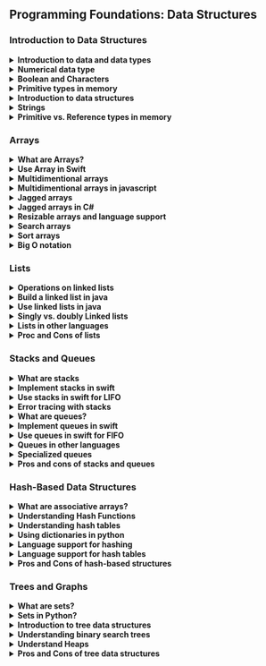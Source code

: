 ## Programming Foundations: Data Structures

### Introduction to Data Structures
<details>
    <summary><strong>Introduction to data and data types</strong></summary>
    <strong>Data Type:</strong> An attribute of data that describes the values it can have and how the data can be used
    <br>
    <br>
    Data is information that is stored or processed by a computer
    <br>
    <strong>Common Types of Data</strong>
    <br>
    <ul>
        <li>Numbers</li>
        <li>Letters</li>
        <li>True (1)</li>
        <li>False (0)</li>
    </ul>
</details>
<details>
    <summary><strong>Numerical data type</strong></summary>
    <strong>Two Types</strong>
    <ul>
        <li><strong>whole numbers: </strong>short - long - int</li>
        <li><strong>decimal numbers: </strong>double - float</li>
    </ul>
    <br>
    <strong>what the difference between each of these data types?</strong>
    <br>
    is the precision with which they store their values, in other words, <strong>the difference is the range of numerical values that data type can store.</strong>
    <br>
    <br>
    <strong>Whole Numbers</strong>
    <table>
        <tr>
            <td> Short </td>
            <td> -32,768 to 32,767 </td>
            <td> 16 bits </td>
        </tr>
        <tr>
            <td> Int </td>
            <td> ~-3 billion to ~2 billion </td>
            <td> 32 bits </td>
        </tr>
            <tr>
            <td> Long </td>
            <td> -(2^63)  to (2^63) </td>
            <td> 64 bits </td>
        </tr>
    </table>
    <br>
    <strong>decimal Numbers</strong>
    <table>
    <tr>
        <td> Float </td>
        <td> ~7 decimal digits </td>
        <td> 32 bits </td>
    </tr>
    <tr>
        <td> Double </td>
        <td> ~16 decimal digits </td>
        <td> 64 bits </td>
    </tr>
    </table>
    <br>
    <br>
    <strong>few examples of what storing various numbers</strong>
    <table>
        <tr>
            <td>Floats in Java</td>
            <td>float x = 10.0f;</td>
        </tr>
        <tr>
            <td>Numbers in Javascript</td>
            <td>var myNum = 29</td>
        </tr>
        <tr>
            <td>Doubles in Swift</td>
            <td>var myNum:Double = 10.24</td>
        </tr>
    </table>
    <br>
    <br>
    <strong>signed and unsigned data</strong>
    <br>
    <ul>
        <li><strong>signed data type</strong>can store the positive and negative numbers </li>
        <li><strong>unsigned data type</strong>can store only the positive</li>
    </ul>
    <br>
    byte is 8 bit => each byte can represent a letter
</details>
<details>
    <summary><strong>Boolean and Characters</strong></summary>
    A Boolean is a true or false value.
    <br>
    <strong>Boolean in C#:</strong>
    <br>
    bool isLightOn = false;
    <br>
    <br>
    <strong>Boolean in Python:</strong>
    <br>
    isLightOn = true;
    <br>
    <br>
    <strong>A character in c++:</strong>
    <br>
    char firstInitial = 'K';
    <br>
    <br>
    <strong>A character in Kotlin:</strong>
    <br>
    val firstInitial: char = 'K';
    <br>
    <br>
    <ul>
        <li>C++ the char takes (8 bits)</li>
        <li>Kotlin the char takes (16 bits)</li>
    </ul>
</details>
<details>
    <summary><strong>Primitive types in memory</strong></summary>
    <strong>Primitive Types</strong>
    <br>
    <ul>
        <li>ints</li>
        <li>doubles</li>
        <li>longs</li>
        <li>floats</li>
        <li>shorts</li>
        <li>booleans</li>
        <li>chars</li>
    </ul>
</details>
<details>
    <summary><strong>Introduction to data structures</strong></summary>
    <strong>Data Structures:</strong>is a collection with defined way of accessing and sorting items is referenced data types.
    <br>
    are containers they allow us to combine several pieces of data into a single structure
    <br>
    - have a specialized way and format of organizing and storing these pieces.
    - Data structures give us organization, storage, and access.
    <br>
    <br>
    <strong>Why use a data structure?</strong>
    <br>
    we could have created individual variables for every student and store the appropriate number of pets each student has in each variable
    <br>
    <strong>what exact size of data structure</strong>
    <br>
    depends allocated space for structure Number of piece of data size of each data piece
    <br>
    <ul>
        <li>int numberOfPetsForStudent1 = 0;</li>
        <li>int numberOfPetsForStudent2 = 1;</li>
        <li>int numberOfPetsForStudent3 = 0;</li>
    </ul>
    <br>
    when we try to do anything with that data like compute the average number of pets each student has or try to find out which value is most common <strong>it will be very difficult because the variables are not linked in any way</strong>
    <br>
    <strong>So we need data structures because they help us connect and group our data</strong>
    <br>
    <br>
    Different data structures are not only desiged to organize and store data to suit a specific purpose but also give a way to access and work with that data in an efficient manner
    <br>

> Data structures give us organization storage and access
</details>
<details>
    <summary><strong>Strings</strong></summary>
    <strong>String</strong>
    <ul>
        <li>Is a Referenced data type</li>
        <li>Is a data type composed of a sequence of characters.</li>
        <li>It's a data type that's built out of another data type.</li>
        <li>Its implemented with a data structure</li>
    </ul>
    <br>
    <br>
    <strong>String in javascript:</strong>
    <br>
    var name = "Jessican"
    <br>
    <br>
    <strong>String in Python:</strong>
    <br>
    name = 'Jessica'
    <br>
    <br>
    <strong>What Exact Size of Data Structure Depends On</strong>
    <ul>
        <li>Allocated space for structure</li>
        <li>Number of pieces of data</li>
        <li>Size of each data piece</li>
    </ul>
</details>
<details>
    <summary><strong>Primitive vs. Reference types in memory</strong></summary>
    primitive types that take up a specific amount of bits
    <br>
    <br>
    Data structures are different because the amount of space they take up often depends on how they are allocated, initialized and maintained
    <br>
    <br>
    <strong>Referenced Types (variableName -> memoryAddress -> value)</strong>
    <br>
    <ul>
        <li>Strings</li>
        <li>Data structures</li>
    </ul>
    <br>
    <strong>Primitive Types (variableName -> data)</strong>
    <br>
    <ul>
        <li>int</li>
        <li>boolean</li>
        <li>character</li>
        <li>float</li>
        <li>double</li>
        <li>short</li>
        <li>long</li>
    </ul>
    <br>
    Each Programming language determines what access you have to memory management tools
    <br>
    C++ (manage pointers, memory, and data)
</details>

### Arrays
<details>
    <summary><strong>What are Arrays?</strong></summary>
    <strong>Array:</strong> Collection of elements, where each item is identified by an index or key
    <br>
    <strong>Data Structure:</strong>A Collection with a defined way of accessing and storing items
</details>
<details>
    <summary><strong>Use Array in Swift</strong></summary>

```
var perStudentPetCount = [0, 1, 2, 3, 0, 2, 6, 2, 3, 1, 2, 3, 4, 0, 1, 2, 1, 0]
var numOfStudent = perStudentPetCount.count


print(perStudentPetCount[2])
// print(perStudentPetCount[200])
print(numOfStudent)


// for loop example
var sum = 0
for individualPetCount in perStudentPetCount {
    sum = sum + individualPetCount
}
print(sum)


var average = sum / numOfStudent
print(average)
```
<br>
    every element in the array have an unique index the index start from 0
</details>
<details>
    <summary><strong>Multidimentional arrays</strong></summary>
    <br>
    with multidimentional array we can add the diemension of a column
    <br>
    <strong>Appetizers:</strong> Salad - Soup - Cheese Plate
    <br>
    <strong>Main Courses:</strong> Chicken - Salmon - Lasagna
    <br>
    <br>
    <table>
        <tr>
            <td>(0,0)</td>
            <td>(0,1)</td>
            <td>(0,2)</td>
        </tr>
        <tr>
            <td>(1,0)</td>
            <td>(1,1)</td>
            <td>(1,2)</td>
        </tr>
    </table>
    <br>
     2d array is an array and every element in the array is an array itself The rule is that every inner array must have the same number of elements
</details>
<details>
    <summary><strong>Multidimentional arrays in javascript</strong></summary>

```
const dinnerChoices = [
    ["salad", "soup", "cheese plate"],
    ["Chicken", "Salmon", "Lasagna"],
]

let appIndex = 0
let mainDishIndex = 1

const firstApp = dinnerChoices[appIndex][0]
const secondApp =  dinnerChoices[appIndex][1]
const thirdMainDish = dinnerChoices[mainDishIndex][2]

console.log(firstApp)
console.log(secondApp)
console.log(thirdMainDish)

dinnerChoices[mainDishIndex][0] = "steak"
console.log(dinnerChoices[mainDishIndex][0])


console.log(dinnerChoices)
```
</details>
<details>
    <summary><strong>Jagged arrays</strong></summary>
    A jagged array can have elements of different dimensions and sizes
    <br>
    like multidimensional array but each inner array can have different number of elements
    <br>
    this means that if we're iterating through the array we'll need to access the length of each individual array because their sizes can be different.
</details>
<details>
    <summary><strong>Jagged arrays in C#</strong></summary>

```
using System;

class Program
{
    static void Main()
    {
        int[][] jagged = new int[3][];

        // set row 0
        jagged[0] = new int[2];
        jagged[0][0] = 8;
        jagged[0][1] = 10;

        // set row 1
        jagged[1] = new int[9];

        // set row 2
        jagged[2] = new int[4] {20, 30, 40, 50};

        Console.WriteLine("At row, col 0: " + jagged[2][0]);
        Console.WriteLine("At row, col 0: " + jagged[2][3]);

    }
}
```
</details>
<details>
    <summary><strong>Resizable arrays and language support</strong></summary>
    <strong>Java, C++</strong>
    <br>
    Basic arrays cannot be resized
    <br>
    <br>
    <strong>Ruby, Javascript</strong>
    <br>
    Basic arrays can be resized
    <br>
    <br>
    <strong>Java</strong>
    <br>
    <ul>
        <li><strong>Immutable:</strong> basic array data</li>
        <li><strong>Mutable:</strong> java classes give us resizable versions</li>
        <li><strong>ArrayList:</strong> comes with extra functionality</li>
    </ul>
    <br>
    <br>
    <strong>ArrayList and Data</strong>
    <br>
    <ul>
        <li>An arrayList is an array under the surface</li>
        <li>Fouce less on maintaining data structures and more on creating</li>
    </ul>
    <br>
    myArrayList.add(2, 10) --> insert the value 10 at index 2
    <br>
    <br>
    <strong>Add, push</strong> Adding to the back of the array
    <br>
    <strong>Remove, pop</strong> Removing from the back of the array
    <br>
    <br>
    <strong>Insert Functionality in Non-mutable Arrays</strong>
    <br>
    <table>
        <tr>
            <td><strong>Basic array in big enough</strong></td>
            <td><strong>Basic array is not big enough</strong></td>
        </tr>
        <tr>
            <td>Items are shuffeld down and new item is added</td>
            <td>All contents copied into a new, bigger basic array, and new items are also copied over with it</td>
        </tr>
    </table>
</details>
<details>
    <summary><strong>Search arrays</strong></summary>
    <strong>Input:</strong> object
    <br>
    <strong>Output:</strong> true/flase value or index
    <br>
    <br>
    <strong>How can we search?</strong>
    <br>
    <ul>
        <li>Check every item</li>
        <li>if match, return true</li>
        <li>If no match (after searching the entire structure), return false</li>
    </ul>
    <br>
    <strong>Example: Java</strong>
    <br>

```
Linear Search / Brute Force soultion in java
for (int i = 0; i < array.length; i++) {
    if item == array[i]{
        return true;
    }
    return false;
}
```
<br>
    <br>
    <strong>Array Search Reminders</strong>
    <br>
    <ul>
        <li>Linear search occurs behind the scences</li>
        <li>indexOf has no information about your data</li>
        <li>Check every element</li>
    </ul>
</details>
<details>
    <summary><strong>Sort arrays</strong></summary>
    <strong>Sorting with Programming Language</strong>
    <br>
    <ul>
        <li>Call sorting function to your collection of object</li>
        <li>Pass your data structure as a parameter to a sorting function</li>
    </ul>
    <br>
    when sorting objects you must define which attribute the objects will be sorted accordingly  this called Defining a comparator to sort
</details>
<details>
    <summary><strong>Big O notation</strong></summary>
    <strong>Big O Notation</strong> Notation used to describe the performance or complexity of an algorithm
    <br>
    classifies performance as the input size grows
    <br>
    "O" indicate the order of operation: time scale to perform an operation
    <br>
    It usually describes the worst case scenario of how long it takes to perform a given operation.
    <br>
    Many algorithms and data structures have more than one O inserting data, searching for data, deleting data, etc.
    <br>
    <br>
    <strong>Operations</strong>
    <br>
    <ul>
        <li>Access</li>
        <li>Updated</li>
        <li>Insert</li>
        <li>Search</li>
        <li>Delete</li>
        <li>Sort</li>
    </ul>
    <br>
    <strong>O(1) Time</strong>
    <br>
    <ul>
        <li>Consisitent duraiton of algorithm execution in same time (or space) regardless of the size of the input </li>
        <li>Also called "constant time"</li>
    </ul>
    <br>
    <strong>Outcomes: Insertion</strong>
    <br>
    Best-case-scenario --> Large enough array --> O(1) time (Constant time)
    <br>
    Worst-case-scenario --> Array is full --> O(n) time (linear time)
    <br>
    <br>
    <strong>Outcomes: Search</strong>
    <br>
    Best-case-scenario --> Compare to item --> O(1) time (Constant time)
    <br>
    Worst-case-scenario --> item does not exist --> O(n) time (linear time)
    <br>
    <br>
    <strong>Outcomes: Deletion</strong>
    <br>
    Best-case-scenario --> Locate and delete item --> O(1) time (Constant time)
    <br>
    Worst-case-scenario --> Search, then locate then delete item--> O(n) time (linear time)
    <br>
    <br>
    <strong>Sorting</strong>
    <br>
    <ul>
        <li>Insetion sort</li>
        <li>Merge sort</li>
        <li>Heap sort</li>
        <li>Bubble sort</li>
        <li>Bucket sort</li>
        <li>Radix sort</li>
    </ul>
</details>

### Lists
<details>
    <summary><strong>Operations on linked lists</strong></summary>
    <ul>
        <li>
          <strong>Add</strong>
          <br>
           To add an item, it's easiest to insert at the back or front of the list.
          <br>
           When inserting at the front, we can initialize the new node with the appropriate data and set the new node's next pointer to point to the first node.
          <br>
           When inserting at the back of the list, we take the last node of the list and set its next pointer to our new node.
          <br>
        </li>
        <li>
            <strong>Access</strong>
            <br>
            To access an item, we don't have to have an index like we do with an array.
            <br>
            This means we have to follow the pointers until we find the item we want to access.
        </li>
        <li>
            <strong>Delete</strong>
            <br>
            To delete an item, we first have to find the item and then, update the next pointer of the node preceding and following that node.
        </li>
        <li>
            <strong>Search</strong>
            <br>
            to search for an item We have to traverse through the entire list to find anode with a specific value or find out that the data does not even exist in the list.
        </li>
        <li>
            <strong>Insert</strong>
            <br>
            Let's say we wanted to add a train car somewhere else in the list.
            <br>
            We'd have to follow the pointers to that specific place and then update the pointers so that the previous train car points to our new train car and our new train car points to the next element.
        </li>
    </ul>
    <br>
    <strong>linked list:</strong>the elements of a linked list are not stored at contiguous locations. Instead, we link the elements using pointers.
    <br>
    is a linear collection of data elements called nodes contain reference to the next node in the list Hold whatever data the application needs
    <br>
    <br>
    <strong>node:</strong>contains data and a pointer to the next node the first item you add to the list called the head
</details>
<details>
    <summary><strong>Build a linked list in java</strong></summary>

```
// Linked List
public class LinkedListFromScratch {
    Node head;

    public void add(int data) {
        // LL is empty
        if (this.head == null){
            this.head = new Node(data);
        } else {
        // LL is not empty
            Node nodeToAdd = new Node(data);
            nodeToAdd.next = this.head;
            this.head = nodeToAdd;
        }
    }

    public static void main(String[] args) {
        LinkedListFromScratch myList = new LinkedListFromScratch();
        myList.add(10);
        myList.add(18);
        System.out.println(myList.head.data);
        System.out.println(myList.head.next.data);
    }
}

// Node
class Node {
    int data;
    Node next;

    Node(int d) {this.data = d; }
}
```
</details>
<details>
    <summary><strong>Use linked lists in java</strong></summary>

```
import java.util.LinkedList;

public class MyClass {
    public static void main(String args[]) {
        LinkedList travelBucketList = new LinkedList();

        // Add Items
        travelBucketList.add("santorini, Greece");
        travelBucketList.addFirst("Barcelona, Spain");
        travelBucketList.addLast("Tokyo, Japan");
        travelBucketList.add(2, "Galapagos Islands, Ecuador");
        System.out.println(travelBucketList);

        // Access
        System.out.println(travelBucketList.get(2));
        System.out.println(travelBucketList.getFirst());


        System.out.println(travelBucketList.contains("Barcelona, Spain"));

        // Remove Items
        travelBucketList.removeFirst();
        travelBucketList.removeLast();
        System.out.println(travelBucketList);

        travelBucketList.remove("santorini, Greece");
        travelBucketList.remove(0);
        System.out.println(travelBucketList);

    }
}
```
</details>
<details>
    <summary><strong>Singly vs. doubly Linked lists</strong></summary>
    <strong>Singly Linked</strong> they only have a pointer pointing to the next node in the list. with only a next pointer you can only traverse forward through a list you cannot go backwards
    <br>
    <strong>each item has point to the next item in the list</strong>
    <br>
    <strong>doubly Linked</strong> we have a next and previous pointer and we can go through the list forward or backward
    <br>
    <strong>each item in the list has two pointers to the next and previous element </strong>
</details>
<details>
    <summary><strong>Lists in other languages</strong></summary>
    <strong>Java</strong>
    <br>
    <strong>java.util package</strong>
    <br>
    <ul>
        <strong>List interface</strong>
        <li>ArrayList class</li>
        <li>LinkedList class</li>
    </ul>
    <br>
    <br>
    <strong>ArrayList</strong>
    <br>
    <ul>
        <li>Has behavior of a list on the surface</li>
        <li>Stored as an array under the hood</li>
    </ul>
    <br>
    <br>
    <strong>C#</strong>
    <br>
    <ul>
        <strong>Systems.Collections</strong>
        <li>LinkedList</li>
    </ul>
    <br>
    <br>
    No built-in linked lists for swift, Ruby, and javascript
    <br>
    <br>
    <strong>Python</strong>
    <br>
    <ul>
        <li>Lists are resible arrays</li>
        <li>No built-in linked list implementaion</li>
    </ul>
</details>
<details>
    <summary><strong>Proc and Cons of lists</strong></summary>
    <strong>inserting and deleting</strong>
    <br>
    elements can be easily [inserted] and [removed] with O(1) performance
    <br>
    This is because linked lists have next pointers and do not need to be stored contiguously in memory
    <br>
    underlying memory doesn't need to be reorganized
    <br>
    <br>
    <strong>Cons:</strong>
    <br>
    <ul>
        <li>
            <strong>Access</strong>
            Can't do constant-time random item access
            <br>
            Item lookup[Access] is linear in time complexity (O(n))
            <br>
            because items don't have index or even keywords
        </li>
        <li>
            <strong>Updating</strong>
            take O(n) time
            <br>
            because we need to find the appropriate node and then update its value.
        </li>
        <li>
            <strong>Searching and deleting</strong>
            take linear, or O of N time in the worst case,
            <br>
            because we have to search for the element in order to find it, access it, and delete it
        </li>
    </ul>
    <br>
    Sorting: Merge sort is often preferred for sorting a linked list.
    <br>
    Other algorithms, such as quick sort and heap sort are not ideal because linked lists have slow, random access performance.
    <br>
    <br>
    In random access, we should be able to say an index and get the item at that slot immediately, like in array.
</details>

### Stacks and Queues
<details>
    <summary><strong>What are stacks</strong></summary>
    <strong>Stacks</strong> is an ordered series of objects just like a list but its intended use is slightly different we push objectives on to the stack and pop objects off of it
    <br>
    <strong>(LIFO)</strong> Last in, First out
</details>
<details>
    <summary><strong>Implement stacks in swift</strong></summary>
    <strong>How do stacks work in code?</strong>
    <br>
    Stacks are essentially an ordered list with a specific wat of adding and removing items you can only add and remove from the top
</details>
<details>
    <summary><strong>Use stacks in swift for LIFO</strong></summary>

```
class Stack {
    var stackArray = [String]()

    // Push
    func push(item:String) {
        self.stackArray.append(item)
    }

    // Pop
    func pop()->String? {
        if self.stackArray.last != nil {
            let lastString = self.stackArray.last
            self.stackArray.removeLast()
            return lastString!
        } else {
            return nil
        }
    }

    // Peek
    func peek() -> String? {
        if self.stackArray.last != nil {
            return self.stackArray.last
        } else {
            return nil
        }
    }
}


var deck:Stack = Stack()

deck.push(item: "Heart : Queen")
deck.push(item: "Spade : Jake")
deck.push(item: "Heart : 9")
deck.push(item: "Diamond : 4")
print(deck.peek()!)
print(deck.peek()!)

var firstItemPopped = deck.pop()
var secondItemPopped = deck.pop()
print(firstItemPopped!)
print(secondItemPopped!)
```

</details>
<details>
    <summary><strong>Error tracing with stacks</strong></summary>
    <strong>Runtime stack keeps track of variables</strong> you currently have acces to and what subroutine or function you are in, whenever you get an error, an error message coming from the runtime stack usually appears and <strong>you can retrace your steps and find the error in your code</strong>
    <br>

```
import java.util.Stack;
public class MyClass {
    public static void main(String args[]){
        Stack myStack = new Stack();
        myStack.push("hi");
        myStack.pop();
        myStack.pop();
    }
}
```
</details>
<details>
    <summary><strong>What are queues?</strong></summary>
    <strong>Queues</strong> it is designed to have elements inserted at the end of the queue and elements removed from the beginning of the queue
    <br>
    <strong>Enqueue</strong> is when an item is added to a list
    <br>
    <strong>Dequeue</strong> is when an item is removed from the list
</details>
<details>
    <summary><strong>Implement queues in swift</strong></summary>
    <strong>Stack Functionality</strong>
    <ul>
        <li>Use the tools from the language</li>
        <li>Decide how the queue is implemented</li>
        <li>implement your own</li>
    </ul>
</details>
<details>
    <summary><strong>Use queues in swift for FlFO</strong></summary>

```
class Queue {
    var queueArray = [String]()

    // enqueue
    func enqueue(item:String) {
        self.queueArray.append(item)
    }

    // Pop
    func dequeue()->String? {
        if self.queueArray.first != nil {
            let firstString = self.queueArray.first
            self.queueArray.removeFirst()
            return firstString!
        } else {
            return nil
        }
    }

    // peek
    func peek() -> String? {
        if self.queueArray.first != nil {
            return self.queueArray.first
        } else {
            return nil
        }
    }
}


var myQueue = Queue()
myQueue.enqueue(item: "peggy")
myQueue.enqueue(item: "Larry")
myQueue.enqueue(item: "Serena")

print(myQueue.peek()!)
print(myQueue.peek()!)
var firstToLeave = myQueue.dequeue()
print(myQueue.peek()!)
```
</details>
<details>
    <summary><strong>Queues in other languages</strong></summary>
    <strong>C#</strong>
    <br>
    <ul>
        <li>Enqueue and dequeue</li>
    </ul>
    <br>
    <strong>Python</strong>
    <br>
    <ul>
        <li>put()</li>
        <li>get()</li>
    </ul>
    <br>
    <strong>Ruby and Javascript</strong>
    <br>
    <ul>
        <li>Dynamic arrays</li>
    </ul>
    <strong>C++</strong>
    <br>
    <ul>
        <li>push_back</li>
        <li>pop_front</li>
    </ul>
    <br>
</details>
<details>
    <summary><strong>Specialized queues</strong></summary>
    <strong>Priority Queue</strong> Each element has a priority associated with it
    <br>
    Java has priority queues
    <br>
    C++ has a priority container
    <br>
    <storng>D-E-Q-U-E-K -> Double-ended queue</storng> is like having a stack and a queue at the same time
    <br>
    Items can be added or removed from either end
    <br>
    <br>
    <strong>D-E-Q-U-E-K vs. DEQUEUE</strong>
    <br>
    <ul>
        <li>DEQUEK is a noun</li>
        <li>DEQUEUE is a verb</li>
    </ul>
    <br>
    <strong>D-E-Q-U-E-K Implementaion</strong>
    <br>
    <ul>
        <li>Java has an interface</li>
        <li>C++ has a container</li>
        <li>Python has a class</li>
        <li>No option in Ruby or .NET, but you can use linked lists or dynamic arrays as alternatives</li>
    </ul>
</details>
<details>
    <summary><strong>Pros and cons of stacks and queues</strong></summary>
    <strong>What Stack Are Great For</strong>
    <br>
    <ul>
        <li>Reversing things</li>
        <li>Keeping track of state</li>
        <li>Add/remove from back of a structure</li>
    </ul>
    <br>
    Stacks are best to help keep state
    <br>
    Stacks are advantageous for last in, first out
    <br>
    Queue are advantageous for first in, first out (FLFO)
</details>


### Hash-Based Data Structures

<details>
    <summary><strong>What are associative arrays?</strong></summary>
    <strong>Associative Array:</strong> Collection of key-value parirs
    <br>
    Example: Sacramento: California
    <br>
    <br>
    <strong>Associated Array Rules</strong>
    <br>
    <ul>
        <li>Key-Value paris are bound together</li>
        <li>Each key must be unique</li>
        <li>Order isn't important</li>
        <li>Values are accessed with the key</li>
        <li>Values do not need to be unique</li>
    </ul>
</details>
<details>
    <summary><strong>Understanding Hash Functions</strong></summary>
    <strong>Hashing:</strong> is a way of taking some raw data and mixing it together to form a smaller single piece of data
    <br>
    <strong>Hash Inputs</strong>
    <br>
    <ul>
        <li>Characters</li>
        <li>Objects</li>
        <li>Numbers</li>
    </ul>
    <br>
    <strong>what's so great about hash function? </strong>
    <br>
    hash function are not reversible they are one way.
    <br>
    This means you cannot feed the hash value into another function and get the original data back
    <br>
    <br>
    <strong>Benefite of Hashing</strong>
    <br>
    Example: let's say a bank has database of a bunch of usernames and passwords. then a hacker comes along and somehow gains access to the database and has access to this information. Obviously this would be very bad if the passwords were stored in plain text because now the hacker would have direct access to everyone's login information.
    <br>
    However, as a security measure you could store a hash of the passwords instead. then when someone logs in, you could put their password, the series of characters, through the hash function and see if the resulting hash value matches the hash value you have stored in the database
    <br>
    <br>
    <strong>ASCII:</strong> Numerical representation of text characters
    <br>
    Example: T = 116,  W = 119
    <br>
    <br>
    <strong>Collision:</strong> Anytime two inputs produce the same hash value - when two keys have the same hash value
    <br>
    <br>
    <strong>How Hashing Works</strong>
    <br>
    <ul>
        <li>Password: twentytwoever</li>
        <li>ASCII Value: 1463   </li>
    </ul>
</details>
<details>
    <summary><strong>Understanding hash tables</strong></summary>
    <strong>A Hash Table</strong> is an implementaiton of the <strong>associative array abstract data structure</strong>
    <br>
    <br>
    <strong>Adding Key-Value Paris</strong>
    <br>
    <ul>
        <li>Always added as a set</li>
        <li>
            Keywords vary be language
            <ul>
                <li>Put</li>
                <li>Add</li>
                <li>Insert</li>
            </ul>
        </li>
    </ul>
    <br>
</details>
<details>
    <summary><strong>Using dictionaries in python</strong></summary>

```
statusToCapitals = {}

statusToCapitals["Texas"] = "Austing"
statusToCapitals["New York"] = "Albany"

print(statusToCapitals["New York"])
```
</details>
<details>
    <summary><strong>Language support for hashing</strong></summary>
    <strong>Hashing in Various Languages</strong>
    <br>
    <table>
        <tr>
            <td>Java</td>
            <td>hashCode function</td>
        </tr>
        <tr>
            <td>Swift</td>
            <td>hashValue property</td>
        </tr>
        <tr>
            <td>.Net</td>
            <td>GetHashCode function</td>
        </tr>
        <tr>
            <td>Python</td>
            <td>GetHashCode function</td>
        </tr>
        <tr>
            <td>Ruby</td>
            <td>GetHashCode function</td>
        </tr>
        <tr>
            <td>Javascript with Node.js</td>
            <td>npm install an appropraite module</td>
        </tr>
    </table>
    <br>
    A hash value is based on what it means for two objects to be equal
</details>
<details>
    <summary><strong>Language support for hash tables</strong></summary>
    <strong>Hash Tables across Languages</strong>
    <br>
    <ul>
        <li>Python: dict type</li>
        <li>Swift: dictionaries</li>
        <li>Ruby: hash class</li>
        <li>Javascript: Objects as associative arrays</li>
        <li>C#/.NET: hash table in System.Collections</li>
        <li>Java: hash table and hash map collecitons</li>
    </ul>
</details>
<details>
    <summary><strong>Pros and Cons of hash-based structures</strong></summary>
    Hash map operations always take the same amount of time, regardless of the size of the hash table
    <br>
    <strong>Hash Map Operations</strong>
    <br>
    <ul>
        <li>Search: O(1)</li>
        <li>Insertion: O(1)</li>
        <li>Deletion: O(1)</li>
    </ul>
    <br>
    Hash tables are excellect at managing many key-value pairs and volatile data
</details>

### Trees and Graphs

<details>
    <summary><strong>What are sets?</strong></summary>
    <strong>Set</strong>
    <ul>
        <li>A collection of unique items</li>
        <li>Order doesn't matter</li>
        <li>None of the elements are duplicated</li>
    </ul>
    <br>
    1. Take an object
    <br>
    2. Hash the object
    <br>
    3. Store the object using the index
    <br>
    <strong>Membership</strong>
    <br>
    typesOfClothing = {pants, shirts, skirts, shorts}
    <br>
    <br>
    <strong>Implementation</strong>
    <br>
    <ul>
        <li>Array (linear search)</li>
        <li>Linked list (travers)</li>
    </ul>
</details>
<details>
    <summary><strong>Sets in Python?</strong></summary>

```
primaryColors = frozenset(["red", "blue", "yellow"])

color = "green"

if color.lower() in primaryColors:
    print(color + " is a primary color")
else:
    print(color + " is not a primary color")

letters = set(['a', 'b'])
letters.add('c')
print(letters)
```
</details>
<details>
    <summary><strong>Introduction to tree data structures</strong></summary>
    Child nodes with the same parent are siblings
    <br>
    A node with no children is a leaf
    <br>
    <br>
    <strong>What Each Node Can have</strong>
    <br>
    <ul>
        <li>Many children</li>
        <li>Just one child</li>
        <li>No children</li>
    </ul>
    <br>
    <br>
    <img src="https://lh5.googleusercontent.com/zQ8iFEPd3u2oX__Sm3Gl4pcJTrrnCsUr6Ji8arQ70eu6oO1tnTlIdIZaYSR4x7T9YChDEhECTBsTSntW8FFc=w1366-h625-rw">
</details>
<details>
    <summary><strong>Understanding binary search trees</strong></summary>
    Binary search trees are used to implement another data structure
    <br>
    <ul>
        <li>C++: sets are implemented with BSTs</li>
        <li>C#, .NET: sorted dictionaires are implemented with BSTs</li>
        <li>Java: TreeMap implemented with a red-black tree</li>
        <li>Javascript, Ruby, Python: Third-party implementations available</li>
    </ul>
</details>
<details>
    <summary><strong>Understand Heaps</strong></summary>
    <strong>Heap:</strong> A data structure implemented as a binary tree
    <br>
    binary tree is where each parent had a maximum of two direct child nodes
    <br>
    <strong>What makes a heap special?</strong>
    <br>
    heaps are collection of objects, as we add items to the heap, they are always top to bottom, left to right
    <br>
    <strong>Priority Queue</strong>
    <br>
    <ul>
        <li>Order doesn't matter</li>
        <li>Heaps are used to implement</li>
    </ul>
</details>
<details>
    <summary><strong>Pros and Cons of tree data structures</strong></summary>
    Binary Search Tree: maintain sorted order while staying fast for insertion, deletion, and accessing
    <br>
    Heaps: great for priority queues
    <ul>
        <li>Find min/max: 0(1)</li>
        <li>Insert: 0(log(N))</li>
        <li>Search: 0(N)</li>
        <li>Delete: 0(N)</li>
    </ul>
</details>

